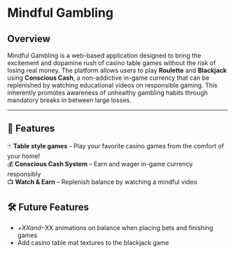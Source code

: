 # Mindful Gambling

## Overview
Mindful Gambling is a web-based application designed to bring the excitement and dopamine rush of casino table games without the risk of losing real money. The platform allows users to play **Roulette** and **Blackjack** using **Conscious Cash**, a non-addictive in-game currency that can be replenished by watching educational videos on responsible gaming. This inherently promotes awareness of unhealthy gambling habits through mandatory breaks in between large losses.


---

## 🚀 Features
🃏 **Table style games** - Play your favorite casino games from the comfort of your home!  
💰 **Conscious Cash System** – Earn and wager in-game currency responsibly  
📺 **Watch & Earn** – Replenish balance by watching a mindful video  

## 🛠️ Future Features
- +$XX and -$XX animations on balance when placing bets and finishing games
- Add casino table mat textures to the blackjack game